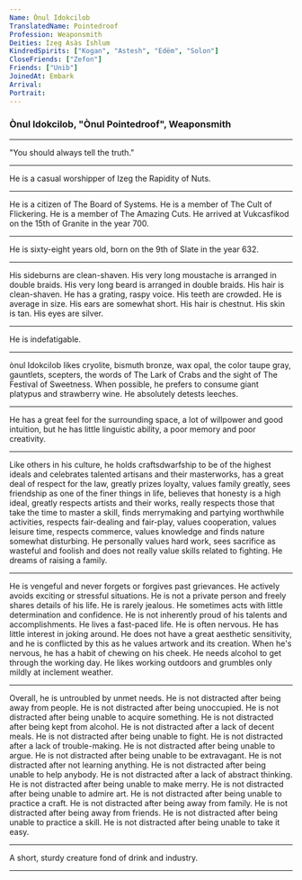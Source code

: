 ```yaml
---
Name: Ònul Idokcilob
TranslatedName: Pointedroof
Profession: Weaponsmith
Deities: Izeg Asàs Ishlum
KindredSpirits: ["Kogan", "Astesh", "Edëm", "Solon"]
CloseFriends: ["Zefon"]
Friends: ["Unib"]
JoinedAt: Embark
Arrival:
Portrait:
---
```


### Ònul Idokcilob, "Ònul Pointedroof", Weaponsmith

---

"You should always tell the truth."

---

He is a casual worshipper of Izeg the Rapidity of Nuts.

---

He is a citizen of The Board of Systems. He is a member of The Cult of Flickering. He is a member of The Amazing Cuts.
He arrived at Vukcasfikod on the 15th of Granite in the year 700.

---

He is sixty-eight years old, born on the 9th of Slate in the year 632.

---

His sideburns are clean-shaven. His very long moustache is arranged in double braids. His very long beard is arranged in
double braids. His hair is clean-shaven. He has a grating, raspy voice. His teeth are crowded. He is average in size.
His ears are somewhat short. His hair is chestnut. His skin is tan. His eyes are silver.

---

He is indefatigable.

---

ònul Idokcilob likes cryolite, bismuth bronze, wax opal, the color taupe gray, gauntlets, scepters, the words of The
Lark of Crabs and the sight of The Festival of Sweetness. When possible, he prefers to consume giant platypus and
strawberry wine. He absolutely detests leeches.

---

He has a great feel for the surrounding space, a lot of willpower and good intuition, but he has little linguistic
ability, a poor memory and poor creativity.

---

Like others in his culture, he holds craftsdwarfship to be of the highest ideals and celebrates talented artisans and
their masterworks, has a great deal of respect for the law, greatly prizes loyalty, values family greatly, sees
friendship as one of the finer things in life, believes that honesty is a high ideal, greatly respects artists and their
works, really respects those that take the time to master a skill, finds merrymaking and partying worthwhile activities,
respects fair-dealing and fair-play, values cooperation, values leisure time, respects commerce, values knowledge and
finds nature somewhat disturbing. He personally values hard work, sees sacrifice as wasteful and foolish and does not
really value skills related to fighting. He dreams of raising a family.

---

He is vengeful and never forgets or forgives past grievances. He actively avoids exciting or stressful situations. He is
not a private person and freely shares details of his life. He is rarely jealous. He sometimes acts with little
determination and confidence. He is not inherently proud of his talents and accomplishments. He lives a fast-paced life.
He is often nervous. He has little interest in joking around. He does not have a great aesthetic sensitivity, and he is
conflicted by this as he values artwork and its creation. When he's nervous, he has a habit of chewing on his cheek. He
needs alcohol to get through the working day. He likes working outdoors and grumbles only mildly at inclement weather.

---

Overall, he is untroubled by unmet needs. He is not distracted after being away from people. He is not distracted after
being unoccupied. He is not distracted after being unable to acquire something. He is not distracted after being kept
from alcohol. He is not distracted after a lack of decent meals. He is not distracted after being unable to fight. He is
not distracted after a lack of trouble-making. He is not distracted after being unable to argue. He is not distracted
after being unable to be extravagant. He is not distracted after not learning anything. He is not distracted after being
unable to help anybody. He is not distracted after a lack of abstract thinking. He is not distracted after being unable
to make merry. He is not distracted after being unable to admire art. He is not distracted after being unable to
practice a craft. He is not distracted after being away from family. He is not distracted after being away from friends.
He is not distracted after being unable to practice a skill. He is not distracted after being unable to take it easy.

---

A short, sturdy creature fond of drink and industry.

---
